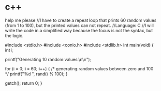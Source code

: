 # c++
help me please 
//I have to create a repeat loop that prints 60 random values (from 1 to 100), but the printed values can not repeat.
//Language: C 
//I will write the code in a simplified way because the focus is not the syntax, but the logic.

#include <stdio.h>
#include <conio.h>
#include <stdlib.h>
int main(void)
{
  int i;
  
  printf("Generating 10 random values:\n\n");
  
  for (i = 0; i = 60; i++)
  {
    /* generating random values between zero and 100 */
    printf("%d ", rand() % 100);
  }
  
  getch();
  return 0;
}
